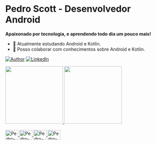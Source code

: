 # Pedro Scott - Desenvolvedor Android

<p align="justify"><strong>Apaixonado por tecnologia, e aprendendo todo dia um pouco mais!</strong></p>

- 🌱 Atualmente estudando Android e Kotlin.
- 🤔 Posso colaborar com conhecimentos sobre Android e Kotlin.

[![Author](https://img.shields.io/static/v1?label=@author&message=Pedro%20Scott%20Developer&color=important)](https://github.com/pedro-scott-dev)
[![LinkedIn](https://img.shields.io/static/v1?label=@linkedin&message=@pedro-scott-dev&color=blue)](https://www.linkedin.com/in/pedro-scott-dev/)

<div>
  <a href="https://github.com/pedro-scott">
  <img height="180em" src="https://github-readme-stats.vercel.app/api?username=pedro-scott&show_icons=true&theme=dark&include_all_commits=true&count_private=true"/>
  <img height="180em" src="https://github-readme-stats.vercel.app/api/top-langs/?username=pedro-scott&langs_count=7&theme=dark"/>
</div>
<div style="display: inline_block"><br>
  <img align="center" alt="Pedro-Kotlin" height="30" width="40" src="https://cdn.jsdelivr.net/gh/devicons/devicon/icons/kotlin/kotlin-original.svg">
  <img align="center" alt="Pedro-Android" height="30" width="40" src="https://cdn.jsdelivr.net/gh/devicons/devicon/icons/android/android-original.svg">
  <img align="center" alt="Pedro-C" height="30" width="40" src="https://cdn.jsdelivr.net/gh/devicons/devicon/icons/c/c-original.svg">
  <img align="center" alt="Pedro-Git" height="30" width="40" src="https://cdn.jsdelivr.net/gh/devicons/devicon/icons/git/git-original.svg">
</div>
